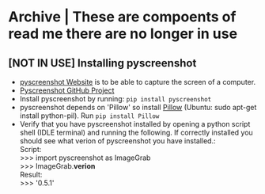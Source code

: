 # Archive | These are compoents of read me there are no longer in use

## [NOT IN USE] Installing pyscreenshot 
- [pyscreenshot Website](https://pypi.org/project/pyscreenshot/) is to be able to capture the screen of a computer. 
- [Pyscreenshot GitHub Project](https://github.com/ponty/pyscreenshot)
- Install pyscreenshot by running: `pip install pyscreenshot`
- pyscreenshot depends on 'Pillow' so install [Pillow](https://pillow.readthedocs.io/en/stable/) (Ubuntu: sudo apt-get install python-pil). Run `pip install Pillow`
- Verify that you have pyscreenshot installed by opening a python script shell (IDLE terminal) and running the following. If correctly installed you should see what verion of pyscreenshot you have installed.: <br />
	Script: <br />
		>>> import pyscreenshot as ImageGrab <br />
		>>> ImageGrab.__verion__ <br />
	Result: <br />
		>>> '0.5.1'